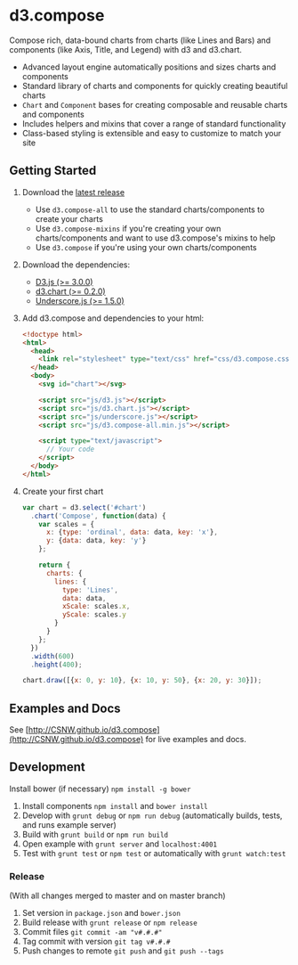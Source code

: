 # d3.compose

Compose rich, data-bound charts from charts (like Lines and Bars) and components (like Axis, Title, and Legend) with d3 and d3.chart.

- Advanced layout engine automatically positions and sizes charts and components
- Standard library of charts and components for quickly creating beautiful charts
- `Chart` and `Component` bases for creating composable and reusable charts and components
- Includes helpers and mixins that cover a range of standard functionality
- Class-based styling is extensible and easy to customize to match your site

## Getting Started

1. Download the [latest release](https://github.com/CSNW/d3.compose/releases)
    
    - Use `d3.compose-all` to use the standard charts/components to create your charts
    - Use `d3.compose-mixins` if you're creating your own charts/components and want to use d3.compose's mixins to help
    - Use `d3.compose` if you're using your own charts/components

2. Download the dependencies:
    
    - [D3.js (>= 3.0.0)](http://d3js.org/)
    - [d3.chart (>= 0.2.0)](http://misoproject.com/d3-chart/)
    - [Underscore.js (>= 1.5.0)](http://underscorejs.org/)

3. Add d3.compose and dependencies to your html:

    ```html
    <!doctype html>
    <html>
      <head>
        <link rel="stylesheet" type="text/css" href="css/d3.compose.css">
      </head>
      <body>
        <svg id="chart"></svg>

        <script src="js/d3.js"></script>
        <script src="js/d3.chart.js"></script>
        <script src="js/underscore.js"></script>
        <script src="js/d3.compose-all.min.js"></script>

        <script type="text/javascript">
          // Your code
        </script>
      </body>
    </html>
    ```

4. Create your first chart

    ```js
    var chart = d3.select('#chart')
      .chart('Compose', function(data) {
        var scales = {
          x: {type: 'ordinal', data: data, key: 'x'},
          y: {data: data, key: 'y'}
        };

        return {
          charts: {
            lines: {
              type: 'Lines', 
              data: data,
              xScale: scales.x,
              yScale: scales.y
            }
          }
        };
      })
      .width(600)
      .height(400);

    chart.draw([{x: 0, y: 10}, {x: 10, y: 50}, {x: 20, y: 30}]);
    ```

## Examples and Docs

See [http://CSNW.github.io/d3.compose](http://CSNW.github.io/d3.compose) for live examples and docs.

## Development

Install bower (if necessary) `npm install -g bower`

1. Install components `npm install` and `bower install`
2. Develop with `grunt debug` or `npm run debug` (automatically builds, tests, and runs example server)
2. Build with `grunt build` or `npm run build`
3. Open example with `grunt server` and `localhost:4001`
4. Test with `grunt test` or `npm test` or automatically with `grunt watch:test`

### Release

(With all changes merged to master and on master branch)

1. Set version in `package.json` and `bower.json`
2. Build release with `grunt release` or `npm release`
3. Commit files `git commit -am "v#.#.#"`
4. Tag commit with version `git tag v#.#.#`
5. Push changes to remote `git push` and `git push --tags`
